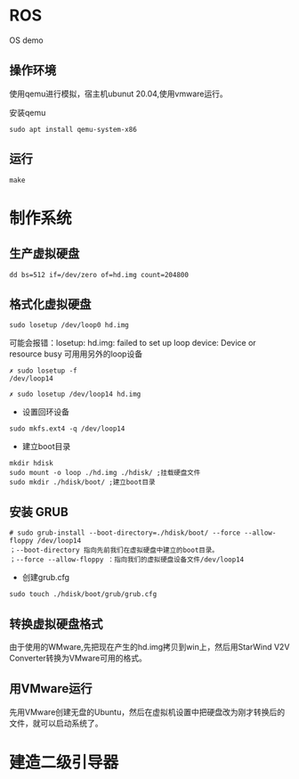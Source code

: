 # ROS
OS demo

## 操作环境
使用qemu进行模拟，宿主机ubunut 20.04,使用vmware运行。

安装qemu
```
sudo apt install qemu-system-x86
```

## 运行
```
make
```

# 制作系统
## 生产虚拟硬盘
```
dd bs=512 if=/dev/zero of=hd.img count=204800
```

## 格式化虚拟硬盘
```
sudo losetup /dev/loop0 hd.img
```
可能会报错：losetup: hd.img: failed to set up loop device: Device or resource busy
可用用另外的loop设备

```
✗ sudo losetup -f
/dev/loop14

✗ sudo losetup /dev/loop14 hd.img
```

- 设置回环设备
```
sudo mkfs.ext4 -q /dev/loop14
```

- 建立boot目录
```
mkdir hdisk
sudo mount -o loop ./hd.img ./hdisk/ ;挂载硬盘文件
sudo mkdir ./hdisk/boot/ ;建立boot目录
```

## 安装 GRUB
```
# sudo grub-install --boot-directory=./hdisk/boot/ --force --allow-floppy /dev/loop14
；--boot-directory 指向先前我们在虚拟硬盘中建立的boot目录。
；--force --allow-floppy ：指向我们的虚拟硬盘设备文件/dev/loop14
```

- 创建grub.cfg

```
sudo touch ./hdisk/boot/grub/grub.cfg
```

## 转换虚拟硬盘格式
由于使用的WMware,先把现在产生的hd.img拷贝到win上，然后用StarWind V2V Converter转换为VMware可用的格式。

## 用VMware运行
先用VMware创建无盘的Ubuntu，然后在虚拟机设置中把硬盘改为刚才转换后的文件，就可以启动系统了。


# 建造二级引导器

